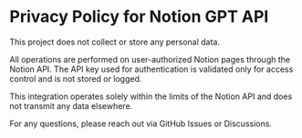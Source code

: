 # Privacy Policy for Notion GPT API

This project does not collect or store any personal data.

All operations are performed on user-authorized Notion pages through the Notion API. The API key used for authentication is validated only for access control and is not stored or logged.

This integration operates solely within the limits of the Notion API and does not transmit any data elsewhere.

For any questions, please reach out via GitHub Issues or Discussions.
